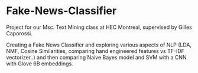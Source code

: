 # Fake-News-Classifier

Project for our Msc. Text Mining class at HEC Montreal, supervised by Gilles Caporossi.

Creating a Fake News Classifier and exploring various aspects of NLP (LDA, NMF, Cosine Similarities, comparing hand engineered features vs TF-IDF 
vectorizer..) and then comparing Naive Bayes model and SVM with a CNN with Glove 6B embeddings.

